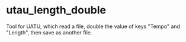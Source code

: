 # utau_length_double
Tool for UATU, which read a file, double the value of keys "Tempo" and "Length", then save as another file.
